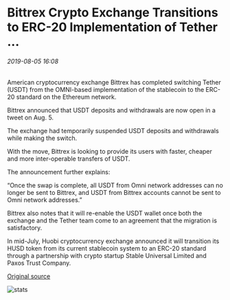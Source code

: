 # Bittrex Crypto Exchange Transitions to ERC-20 Implementation of Tether ...

###### 2019-08-05 16:08

American cryptocurrency exchange Bittrex has completed switching Tether (USDT) from the OMNI-based implementation of the stablecoin to the ERC-20 standard on the Ethereum network.

Bittrex announced that USDT deposits and withdrawals are now open in a tweet on Aug. 5.

The exchange had temporarily suspended USDT deposits and withdrawals while making the switch.

With the move, Bittrex is looking to provide its users with faster, cheaper and more inter-operable transfers of USDT.

The announcement further explains:

“Once the swap is complete, all USDT from Omni network addresses can no longer be sent to Bittrex, and USDT from Bittrex accounts cannot be sent to Omni network addresses.”

Bittrex also notes that it will re-enable the USDT wallet once both the exchange and the Tether team come to an agreement that the migration is satisfactory.

In mid-July, Huobi cryptocurrency exchange announced it will transition its HUSD token from its current stablecoin system to an ERC-20 standard through a partnership with crypto startup Stable Universal Limited and Paxos Trust Company.

[Original source](https://cointelegraph.com/news/bittrex-crypto-exchange-transitions-to-erc-20-implementation-of-tether)

![stats](https://c.statcounter.com/11760860/0/a89fa40b/1/ "stats")